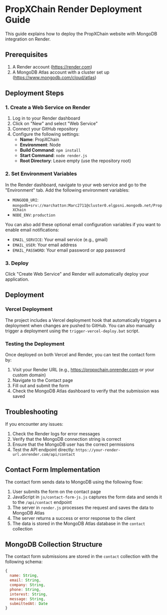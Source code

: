 # PropXChain Render Deployment Guide

This guide explains how to deploy the PropXChain website with MongoDB integration on Render.

## Prerequisites

1. A Render account (https://render.com)
2. A MongoDB Atlas account with a cluster set up (https://www.mongodb.com/cloud/atlas)

## Deployment Steps

### 1. Create a Web Service on Render

1. Log in to your Render dashboard
2. Click on "New" and select "Web Service"
3. Connect your GitHub repository
4. Configure the following settings:
   - **Name**: PropXChain
   - **Environment**: Node
   - **Build Command**: `npm install`
   - **Start Command**: `node render.js`
   - **Root Directory**: Leave empty (use the repository root)

### 2. Set Environment Variables

In the Render dashboard, navigate to your web service and go to the "Environment" tab. Add the following environment variables:

- `MONGODB_URI`: `mongodb+srv://marchatton:Marc2711@cluster0.elgpsni.mongodb.net/PropXChain`
- `NODE_ENV`: `production`

You can also add these optional email configuration variables if you want to enable email notifications:

- `EMAIL_SERVICE`: Your email service (e.g., gmail)
- `EMAIL_USER`: Your email address
- `EMAIL_PASSWORD`: Your email password or app password

### 3. Deploy

Click "Create Web Service" and Render will automatically deploy your application.

## Deployment

### Vercel Deployment

The project includes a Vercel deployment hook that automatically triggers a deployment when changes are pushed to GitHub. You can also manually trigger a deployment using the `trigger-vercel-deploy.bat` script.

### Testing the Deployment

Once deployed on both Vercel and Render, you can test the contact form by:

1. Visit your Render URL (e.g., https://propxchain.onrender.com or your custom domain)
2. Navigate to the Contact page
3. Fill out and submit the form
4. Check the MongoDB Atlas dashboard to verify that the submission was saved

## Troubleshooting

If you encounter any issues:

1. Check the Render logs for error messages
2. Verify that the MongoDB connection string is correct
3. Ensure that the MongoDB user has the correct permissions
4. Test the API endpoint directly: `https://your-render-url.onrender.com/api/contact`

## Contact Form Implementation

The contact form sends data to MongoDB using the following flow:

1. User submits the form on the contact page
2. JavaScript in `js/contact-form-js.js` captures the form data and sends it to the `/api/contact` endpoint
3. The server in `render.js` processes the request and saves the data to MongoDB Atlas
4. The server returns a success or error response to the client
5. The data is stored in the MongoDB Atlas database in the `contact` collection

## MongoDB Collection Structure

The contact form submissions are stored in the `contact` collection with the following schema:

```javascript
{
  name: String,
  email: String,
  company: String,
  phone: String,
  interest: String,
  message: String,
  submittedAt: Date
}
